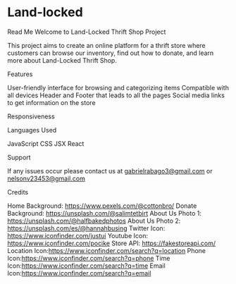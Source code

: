 # Land-locked
Read Me
Welcome to Land-Locked Thrift Shop Project

This project aims to create an online platform for a thrift store where customers can browse our inventory, find out how to donate, and learn more about Land-Locked Thrift Shop.


Features

User-friendly interface for browsing and categorizing items
Compatible with all devices
Header and Footer that leads to all the pages
Social media links to get information on the store


Responsiveness


Languages Used

JavaScript
CSS
JSX
React


Support

If any issues occur please contact us at gabrielrabago3@gmail.com or nelsonv23453@gmail.com

Credits

Home Background: https://www.pexels.com/@cottonbro/
Donate Background: https://unsplash.com/@salimtetbirt
About Us Photo 1: https://unsplash.com/@halfbakedphotos
About Us Photo 2: https://unsplash.com/es/@hannahbusing
Twitter Icon: https://www.iconfinder.com/justui
Youtube Icon: https://www.iconfinder.com/pocike
Store API: https://fakestoreapi.com/
Location Icon:https://www.iconfinder.com/search?q=location
Phone Icon:https://www.iconfinder.com/search?q=phone
Time Icon:https://www.iconfinder.com/search?q=time
Email Icon:https://www.iconfinder.com/search?q=email












